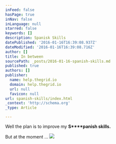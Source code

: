 ```yaml
---
inFeed: false
hasPage: true
inNav: false
inLanguage: null
starred: false
keywords: []
description: Spanisk Skills
datePublished: '2016-01-16T16:39:08.937Z'
dateModified: '2016-01-16T16:39:08.716Z'
author: []
title: In between
sourcePath: _posts/2016-01-16-spanish-skills.md
published: true
authors: []
publisher:
  name: help.thegrid.io
  domain: help.thegrid.io
  url: null
  favicon: null
url: spanish-skills/index.html
_context: 'http://schema.org'
_type: Article

---
```

Well the plan is to improve my **S****panish skills.**

But at the moment ...
![](http://d33v4339jhl8k0.cloudfront.net/docs/assets/54dd53ebe4b086c0c0966e7a/images/5583d33ae4b01a224b42cc95/file-CpjQNevdpu.gif)